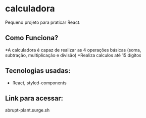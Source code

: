 # calculadora 

Pequeno projeto para praticar React.

## Como Funciona? 

*A calculadora é capaz de realizar as 4 operações básicas (soma, subtração, multiplicação e divisão)
*Realiza calculos até 15 dígitos

## Tecnologias usadas:

* React, styled-components

## Link para acessar:
abrupt-plant.surge.sh